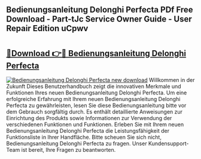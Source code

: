 ## Bedienungsanleitung Delonghi Perfecta PDf Free Download - Part-tJc Service Owner Guide - User Repair Edition uCpwv

# <h2><a href="http://df2z2b8.blite.top/?on=Bedienungsanleitung+Delonghi+Perfecta">🔗Download 👉🔴 Bedienungsanleitung Delonghi Perfecta</a></h2>

[![Bedienungsanleitung Delonghi Perfecta new download](https://i.imgur.com/lujVjoI.png)](http://df2z2b8.blite.top/?on=Bedienungsanleitung+Delonghi+Perfecta)
Willkommen in der Zukunft Dieses Benutzerhandbuch zeigt die innovativen Merkmale und Funktionen Ihres neuen Bedienungsanleitung Delonghi Perfecta. Um eine erfolgreiche Erfahrung mit Ihrem neuen Bedienungsanleitung Delonghi Perfecta zu gewährleisten, lesen Sie diese Bedienungsanleitung bitte vor dem Gebrauch sorgfältig durch. Es enthält detaillierte Anweisungen zur Einrichtung des Produkts sowie Informationen zur Verwendung der verschiedenen Funktionen und Funktionen. Erleben Sie mit Ihrem neuen Bedienungsanleitung Delonghi Perfecta die Leistungsfähigkeit der Funktionsliste in Ihrer Handfläche. Bitte scheuen Sie sich nicht, Bedienungsanleitung Delonghi Perfecta zu fragen. Unser Kundensupport-Team ist bereit, Ihre Fragen zu beantworten.
